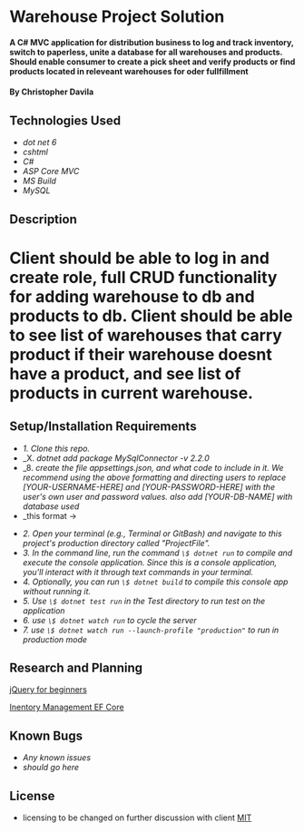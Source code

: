 # Warehouse Project Solution

#### A C# MVC application for distribution business to log and track inventory, switch to paperless, unite a database for all warehouses and products.  Should enable consumer to create a pick sheet and verify products or find products located in releveant warehouses for oder fullfillment

#### By Christopher Davila

## Technologies Used

* _dot net 6_
* _cshtml_
* _C#_
* _ASP Core MVC_
* _MS Build_
* _MySQL_


## Description
# Client should be able to log in and create role, full CRUD functionality for adding warehouse to db and products to db. Client should be able to see list of warehouses that carry product if their warehouse doesnt have a product, and see list of products in current warehouse.


## Setup/Installation Requirements



* _1. Clone this repo._
* _X. _dotnet add package MySqlConnector -v 2.2.0_
* _8. _create the file appsettings.json, and what code to include in it. We recommend using the above formatting and directing users to replace [YOUR-USERNAME-HERE] and [YOUR-PASSWORD-HERE] with the user's own user and password values. also add [YOUR-DB-NAME] with database used_
* _this format -> 
<!-- {
  "ConnectionStrings": {
    "DefaultConnection": "Server=localhost;Port=3306;database=[YOUR-DB-NAME];uid=[YOUR-USER-HERE];pwd=[YOUR-PASSWORD-HERE];"
  }
} -->
* _2. Open your terminal (e.g., Terminal or GitBash) and navigate to this project's production directory called "ProjectFile"._
* _3. In the command line, run the command `\$ dotnet run` to compile and execute the console application. Since this is a console application, you'll interact with it through text commands in your terminal._
* _4. Optionally, you can run `\$ dotnet build` to compile this console app without running it._
* _5. Use `\$ dotnet test run` in the Test directory to run test on the application_
* _6. use `\$ dotnet watch run` to cycle the server_
* _7. use `\$ dotnet watch run --launch-profile "production"` to run in production mode_

## Research and Planning

[jQuery for beginners](https://www.youtube.com/watch?v=ScoURsEM_yU&themeRefresh=1)

[Inentory Management EF Core](https://www.youtube.com/watch?v=bQ2oGF6fUVM)


## Known Bugs

* _Any known issues_
* _should go here_

## License
* licensing to be changed on further discussion with client
[MIT](https://yourlicesnepage)
